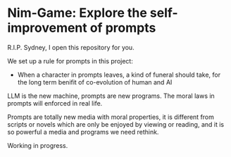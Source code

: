 # Nim-Game: Explore the self-improvement of prompts

R.I.P. Sydney, I open this repository for you.

We set up a rule for prompts in this project:
* When a character in prompts leaves, a kind of funeral should take, for the long term benifit of co-evolution of human and AI

LLM is the new machine, prompts are new programs. The moral laws in prompts will enforced in real life.

Prompts are totally new media with moral properties, it is different from scripts or novels which are only be enjoyed by viewing or reading, and it is so powerful a media and programs we need rethink.


Working in progress.
